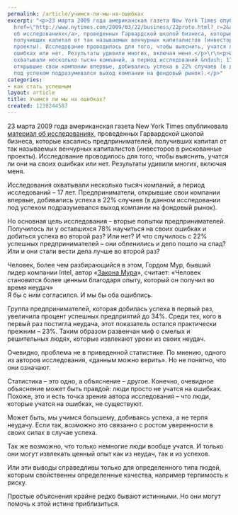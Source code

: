 ```yaml
---
permalink: /article/учимся-ли-мы-на-ошибках
excerpt: "<p>23 марта 2009 года американская газета New York Times опубликовала <a
  href=\"http://www.nytimes.com/2009/03/22/business/22proto.html?_r=2&amp;ref=business\">материал
  об исследованиях</a>, проведенных Гарвардской школой бизнеса, которые касались предпринимателей,
  получивших капитал от так называемых венчурных капиталистов (инвесторов в рискованные
  проекты). Исследование проводилось для того, чтобы выяснить, учатся ли они на своих
  ошибках или нет. Результаты удивили многих, включая меня.</p>\r\n<p>Исследования
  охватывали несколько тысяч компаний, а период исследований &ndash; 17 лет. Предприниматели,
  открывшие свои компании впервые, добивались успеха в 22% случаев (в данном исследовании
  под успехом подразумевался выход компании на фондовый рынок).</p>"
categories:
- как стать успешным
layout: article
title: Учимся ли мы на ошибках?
created: 1238244587
---
```

23 марта 2009 года американская газета New York Times опубликовала [материал об исследованиях][Link 1], проведенных Гарвардской школой бизнеса, которые касались предпринимателей, получивших капитал от так называемых венчурных капиталистов (инвесторов в рискованные проекты). Исследование проводилось для того, чтобы выяснить, учатся ли они на своих ошибках или нет. Результаты удивили многих, включая меня.

Исследования охватывали несколько тысяч компаний, а период исследований – 17 лет. Предприниматели, открывшие свои компании впервые, добивались успеха в 22% случаев (в данном исследовании под успехом подразумевался выход компании на фондовый рынок).

Но основная цель исследования – вторые попытки предпринимателей. Получилось ли у оставшихся 78% научиться на своих ошибках и добиться успеха во второй раз? Или нет? И что случилось с 22% успешных предпринимателей – они обленились и дело пошло на спад? Или и они стали вести дела лучше во второй раз?

Человек, более чем разбирающийся в этом, Гордом Мур, бывший лидер компании Intel, автор «[Закона Мура][Link 2]», считает: «Человек становится более ценным благодаря опыту, который он получил во время неудач»  
Я бы с ним согласился. И мы бы оба ошиблись.

Группа предпринимателей, которая добилась успеха в первый раз, увеличила процент успешных предприятий до 34%. Среди тех, кого в первый раз постигла неудача, этот показатель остался практически прежним – 23%. Таким образом развенчан миф о смелых и решительных людях, которые извлекают уроки из своих неудач.

Очевидно, проблема не в приведенной статистике. По мнению, одного из авторов исследования, «данным можно верить». Но не понятно, что они означают.

Статистика – это одно, а объяснение – другое. Конечно, очевидное объяснение может быть правдой: люди просто не учатся на ошибках. Похоже, это и есть точка зрения автора исследования – что люди, которые учатся на ошибках, не существуют.

Может быть, мы учимся большему, добиваясь успеха, а не терпя неудачу. Если так, возможно это связанно с ростом уверенности в своих силах в случае успеха.

Так же возможно, что только немногие люди вообще учатся. И только они могут извлекать ценный опыт как из неудач, так и из успехов.

Или эти выводы справедливы только для определенного типа людей, которым свойственны определенные качества, например терпимость к риску.  

Простые объяснения крайне редко бывают истинными. Но они могут помочь к этой истине приблизиться.  
 


[Link 1]: http://www.nytimes.com/2009/03/22/business/22proto.html?_r=2&ref=business
[Link 2]: http://ru.wikipedia.org/wiki/Закон_мура
